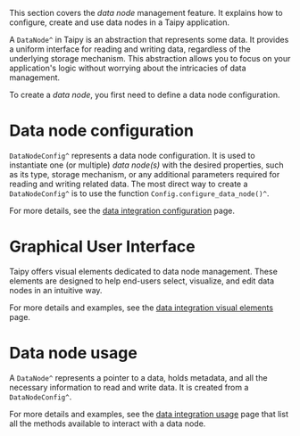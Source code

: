 This section covers the *data node* management feature.
It explains how to configure, create and use data nodes in a Taipy application.

A `DataNode^` in Taipy is an abstraction that represents some data. It provides a uniform
interface for reading and writing data, regardless of the underlying storage mechanism.
This abstraction allows you to focus on your application's logic without worrying about the
intricacies of data management.

To create a *data node*, you first need to define a data node configuration.

# Data node configuration

`DataNodeConfig^` represents a data node configuration. It is used to instantiate
one (or multiple) *data node(s)* with the desired properties, such as its type,
storage mechanism, or any additional parameters required for reading and writing
related data. The most direct way to create a `DataNodeConfig^` is to use the
function `Config.configure_data_node()^`.

For more details, see the
[data integration configuration](../../data-integration/data-node-config.md)
page.

# Graphical User Interface

Taipy offers visual elements dedicated to data node management. These elements
are designed to help end-users select, visualize, and edit data nodes in an
intuitive way.

For more details and examples, see the
[data integration visual elements](../../data-integration/data-node-vizelmts.md) page.

# Data node usage

A `DataNode^` represents a pointer to a data, holds metadata, and all the necessary
information to read and write data. It is created from a `DataNodeConfig^`.

For more details and examples, see the
[data integration usage](../../data-integration/data-node-usage.md) page that list
all the methods available to interact with a data node.

